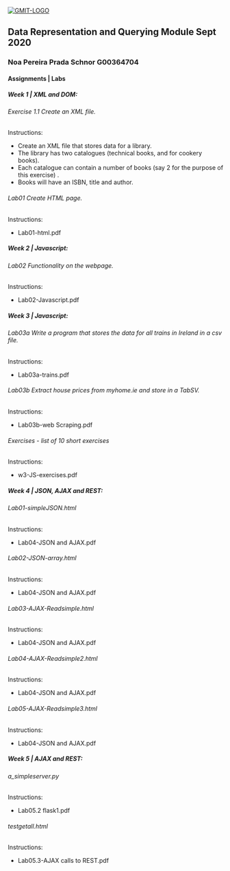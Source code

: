 <a href="https://ibb.co/Mnc0wdk"><img src="https://i.ibb.co/dBPYCZ4/GMIT-LOGO.png" alt="GMIT-LOGO" border="0" /></a>

## Data Representation and Querying Module Sept 2020

### Noa Pereira Prada Schnor  G00364704

#### Assignments | Labs

##### Week 1 | XML and DOM: 

###### <a ref="https://github.com/npradaschnor/dataRepresentation/blob/master/wk1%20-%20XML%2C%20HTML%2C%20DOM/WK1-XML-LIBRARY.xml"> Exercise 1.1 </a> Create an XML file. 
Instructions:
- Create an XML file that stores data for a library. 
- The library has two catalogues (technical books, and for cookery books).
- Each catalogue can contain a number of books (say 2 for the purpose of this exercise) . 
- Books will have an ISBN, title and author.

###### Lab01 Create HTML page.
Instructions:
- Lab01-html.pdf

##### Week 2 | Javascript: 

###### Lab02 Functionality	on	the	webpage.
Instructions:
- Lab02-Javascript.pdf

##### Week 3 | Javascript: 

###### Lab03a Write a program that stores the data for all trains in Ireland in a csv file.
Instructions:
- Lab03a-trains.pdf

###### Lab03b Extract house prices from myhome.ie and store in a TabSV.
Instructions:
- Lab03b-web Scraping.pdf

###### Exercises - list of 10 short exercises
Instructions:
- w3-JS-exercises.pdf

##### Week 4 | JSON, AJAX and REST:

###### Lab01-simpleJSON.html
Instructions:
- Lab04-JSON and AJAX.pdf

###### Lab02-JSON-array.html
Instructions:
- Lab04-JSON and AJAX.pdf

###### Lab03-AJAX-Readsimple.html
Instructions:
- Lab04-JSON and AJAX.pdf

###### Lab04-AJAX-Readsimple2.html
Instructions:
- Lab04-JSON and AJAX.pdf

###### Lab05-AJAX-Readsimple3.html
Instructions:
- Lab04-JSON and AJAX.pdf

##### Week 5 | AJAX and REST:

###### a_simpleserver.py
Instructions:
- Lab05.2 flask1.pdf

###### testgetall.html
Instructions:
- Lab05.3-AJAX calls to REST.pdf
